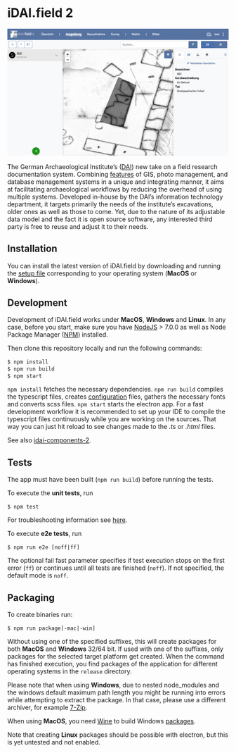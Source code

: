 # iDAI.field 2

![idai-field](img/README-1.png) 
   
   
The German Archaeological Institute’s ([DAI](https://www.dainst.org)) 
new take on a field research 
documentation system. Combining [features](README-FEATURES.md) of GIS, photo management, and 
database management systems in a unique and integrating manner, 
it aims at facilitating archaeological workflows by reducing the overhead 
of using multiple systems. Developed in-house by the DAI’s information 
technology department, it targets primarily the needs of the institute’s 
excavations, older ones as well as those to come. Yet, due to the nature 
of its adjustable data model and the fact it is open source software, any 
interested third party is free to reuse and adjust it to their needs.
   

## Installation

You can install the latest version of iDAI.field by downloading and running the [setup file](https://github.com/dainst/idai-field/releases/latest) corresponding to your operating system (**MacOS** or **Windows**).


   
## Development

Development of iDAI.field works under **MacOS**, **Windows** and **Linux**. In any case, before you start, make sure you have [NodeJS](https://nodejs.org/en/) > 7.0.0 as well as Node Package Manager ([NPM](https://www.npmjs.com/)) installed.  

Then clone this repository locally and run the following commands:

```
$ npm install
$ npm run build
$ npm start
```

`npm install` fetches the necessary dependencies. `npm run build` compiles the typescript files, creates [configuration](config/README.md) files, gathers the necessary fonts and converts scss files. `npm start` starts the electron app. For a fast development workflow it is recommended to set up your IDE to compile the typescript files continuously while you are 
 working on the sources. That way you can just hit reload to see changes made to the *.ts* or *.html* files.

See also [idai-components-2](https://github.com/dainst/idai-components-2).

## Tests

The app must have been built (`npm run build`) before running the tests.

To execute the **unit tests**, run 

```
$ npm test   
```

For troubleshooting information see [here](docs/unit-test-troubleshooting.md).

To execute **e2e tests**, run 

```
$ npm run e2e [noff|ff]
```

The optional fail fast parameter specifies if test execution stops on the first error (`ff`) or continues until all tests are finished (`noff`). If not specified, the default mode is `noff`. 

## Packaging

To create binaries run:

```
$ npm run package[-mac|-win]
```

Without using one of the specified suffixes, this will create packages for both **MacOS** and **Windows** 32/64 bit.
If used with one of the suffixes, only packages for the selected target platform get created. When the command has finished execution, you find packages of the application for different operating systems in the `release` directory.

Please note that when using **Windows**, due to nested node_modules and the 
windows default maximum path length you might be running into errors while attempting
to extract the package. In that case, please use a different archiver, for example [7-Zip](http://www.7-zip.org/download.html).

When using **MacOS**, you need [Wine](http://www.davidbaumgold.com/tutorials/wine-mac/) to build Windows [packages](https://github.com/dainst/idai-field-client/blob/master/README.md#packacking).

Note that creating **Linux** packages should be possible with electron, but this is yet untested and not enabled.


